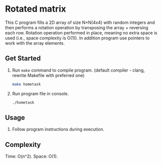 # Rotated matrix

This C program fills a 2D array of size N×N(4x4) with random integers and then performs a rotation operation by transposing the array + reversing each row. Rotation operation performed in place, meaning no extra space is used (i.e., space complexity is O(1)). In addition program use pointers to work with the array elements.

## Get Started

1. Run `make` command to compile program. (default compiler - clang, rewrite Makefile with preferred one)
   ```sh
   make hometask
   ```

2. Run program file in console.
   ```sh
   ./hometask
   ```

## Usage

1. Follow program instructions during execution.

## Complexity

Time: O(n^2).
Space: O(1).
